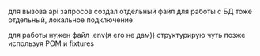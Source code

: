 для вызова api запросов создал отдельный файл
для работы с БД тоже отдельный, локальное подключение

для работы нужен файл .env(я его не дам))
структурирую чуть позже используя POM и fixtures
